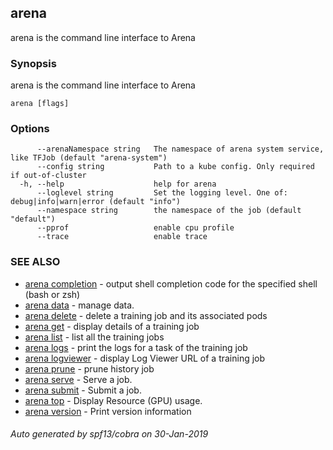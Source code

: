 ## arena

arena is the command line interface to Arena

### Synopsis

arena is the command line interface to Arena

```
arena [flags]
```

### Options

```
      --arenaNamespace string   The namespace of arena system service, like TFJob (default "arena-system")
      --config string           Path to a kube config. Only required if out-of-cluster
  -h, --help                    help for arena
      --loglevel string         Set the logging level. One of: debug|info|warn|error (default "info")
      --namespace string        the namespace of the job (default "default")
      --pprof                   enable cpu profile
      --trace                   enable trace
```

### SEE ALSO

* [arena completion](arena_completion.md)	 - output shell completion code for the specified shell (bash or zsh)
* [arena data](arena_data.md)	 - manage data.
* [arena delete](arena_delete.md)	 - delete a training job and its associated pods
* [arena get](arena_get.md)	 - display details of a training job
* [arena list](arena_list.md)	 - list all the training jobs
* [arena logs](arena_logs.md)	 - print the logs for a task of the training job
* [arena logviewer](arena_logviewer.md)	 - display Log Viewer URL of a training job
* [arena prune](arena_prune.md)	 - prune history job
* [arena serve](arena_serve.md)	 - Serve a job.
* [arena submit](arena_submit.md)	 - Submit a job.
* [arena top](arena_top.md)	 - Display Resource (GPU) usage.
* [arena version](arena_version.md)	 - Print version information

###### Auto generated by spf13/cobra on 30-Jan-2019

